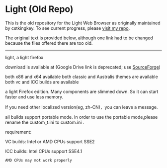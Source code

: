 # Light (Old Repo)

This is the old repository for the Light Web Browser as originally maintained by cstkingkey. To see current progress, please [visit my repo](https://github.com/JOYProjects/Light-Web-Browser).

The original text is provided below, although one link had to be changed because the files offered there are too old.

---

light, a light firefox


download is available at (Google Drive link is deprecated; use [SourceForge](https://sourceforge.net/projects/lightfirefox/))

both x86 and x64 available
both classic and Australis themes are available
both vc and ICC builds are available



a light Firefox edition. Many components are slimmed down. So it can start faster and use less memory.

If you need other localized version(eg, zh-CN)，you can leave a message.


all builds support portable mode. In order to use the portable mode,please rename the custom_t.ini to custom.ini .


requirement:

VC builds: Intel or AMD CPUs support SSE2

ICC builds: Intel CPUs support SSE4.1

    AMD CPUs may mot work properly 
